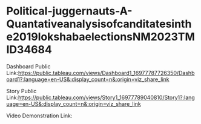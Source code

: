 # Political-juggernauts-A-Quantativeanalysisofcanditatesinthe2019lokshabaelectionsNM2023TMID34684
Dashboard Public Link:https://public.tableau.com/views/Dashboard1_16977787726350/Dashboard1?:language=en-US&:display_count=n&:origin=viz_share_link

Story Public Link:https://public.tableau.com/views/Story1_16977789040810/Story1?:language=en-US&:display_count=n&:origin=viz_share_link

Video Demonstration Link:
